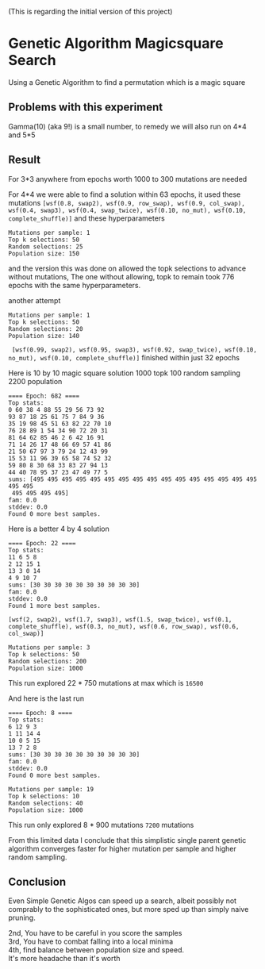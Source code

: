 (This is regarding the initial version of this project)

# Genetic Algorithm Magicsquare Search

Using a Genetic Algorithm to find a permutation which is a magic square

## Problems with this experiment

Gamma(10) (aka 9!) is a small number, to remedy we will also run on 4\*4 and 5\*5

## Result

For 3*3 anywhere from epochs worth 1000 to 300 mutations are needed

For 4*4 we were able to find a solution within 63 epochs, it used these mutations
`[wsf(0.8, swap2), wsf(0.9, row_swap), wsf(0.9, col_swap), wsf(0.4, swap3), wsf(0.4, swap_twice), wsf(0.10, no_mut), wsf(0.10, complete_shuffle)]`
and these hyperparameters
```
Mutations per sample: 1
Top k selections: 50
Random selections: 25
Population size: 150
```
and the version this was done on allowed the topk selections to advance without mutations,
The one without allowing, topk to remain took 776 epochs with the same hyperparameters.

another attempt
```
Mutations per sample: 1
Top k selections: 50
Random selections: 20
Population size: 140
```
` [wsf(0.99, swap2), wsf(0.95, swap3), wsf(0.92, swap_twice), wsf(0.10, no_mut), wsf(0.10, complete_shuffle)]`
finished within just 32 epochs

Here is 10 by 10 magic square solution
1000 topk
100 random sampling
2200 population
```
==== Epoch: 682 ====
Top stats:
0 60 38 4 88 55 29 56 73 92
93 87 18 25 61 75 7 84 9 36
35 19 98 45 51 63 82 22 70 10
76 28 89 1 54 34 90 72 20 31
81 64 62 85 46 2 6 42 16 91
71 14 26 17 48 66 69 57 41 86
21 50 67 97 3 79 24 12 43 99
15 53 11 96 39 65 58 74 52 32
59 80 8 30 68 33 83 27 94 13
44 40 78 95 37 23 47 49 77 5
sums: [495 495 495 495 495 495 495 495 495 495 495 495 495 495 495 495 495 495
 495 495 495 495]
fam: 0.0
stddev: 0.0
Found 0 more best samples.
```

Here is a better 4 by 4 solution
```
==== Epoch: 22 ====
Top stats:
11 6 5 8
2 12 15 1
13 3 0 14
4 9 10 7
sums: [30 30 30 30 30 30 30 30 30 30]
fam: 0.0
stddev: 0.0
Found 1 more best samples.
```
`[wsf(2, swap2), wsf(1.7, swap3), wsf(1.5, swap_twice), wsf(0.1, complete_shuffle), wsf(0.3, no_mut), wsf(0.6, row_swap), wsf(0.6, col_swap)]`
```
Mutations per sample: 3
Top k selections: 50
Random selections: 200
Population size: 1000
```
This run explored 22 * 750 mutations at max which is `16500`

And here is the last run

```
==== Epoch: 8 ====
Top stats:
6 12 9 3
1 11 14 4
10 0 5 15
13 7 2 8
sums: [30 30 30 30 30 30 30 30 30 30]
fam: 0.0
stddev: 0.0
Found 0 more best samples.
```
```
Mutations per sample: 19
Top k selections: 10
Random selections: 40
Population size: 1000
```
This run only explored 8 * 900 mutations `7200` mutations

From this limited data I conclude that this simplistic single parent genetic algorithm converges faster for higher mutation per sample
and higher random sampling.

## Conclusion

Even Simple Genetic Algos can speed up a search, albeit possibly not comprably to the sophisticated ones, but more sped up than simply naive pruning.

2nd, You have to be careful in you score the samples  
3rd, You have to combat falling into a local minima  
4th, find balance between population size and speed.  
It's more headache than it's worth
